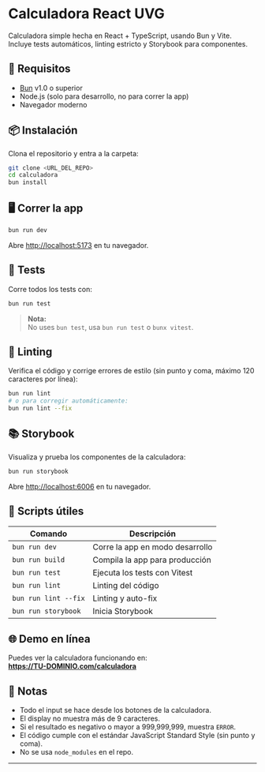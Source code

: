 # Calculadora React UVG

Calculadora simple hecha en React + TypeScript, usando Bun y Vite.  
Incluye tests automáticos, linting estricto y Storybook para componentes.

## 🚀 Requisitos

- [Bun](https://bun.sh/) v1.0 o superior
- Node.js (solo para desarrollo, no para correr la app)
- Navegador moderno

## 📦 Instalación

Clona el repositorio y entra a la carpeta:

```bash
git clone <URL_DEL_REPO>
cd calculadora
bun install
```

## 🖥️ Correr la app

```bash
bun run dev
```

Abre [http://localhost:5173](http://localhost:5173) en tu navegador.

## 🧪 Tests

Corre todos los tests con:

```bash
bun run test
```

> **Nota:**  
> No uses `bun test`, usa `bun run test` o `bunx vitest`.

## 🧹 Linting

Verifica el código y corrige errores de estilo (sin punto y coma, máximo 120 caracteres por línea):

```bash
bun run lint
# o para corregir automáticamente:
bun run lint --fix
```

## 📚 Storybook

Visualiza y prueba los componentes de la calculadora:

```bash
bun run storybook
```

Abre [http://localhost:6006](http://localhost:6006) en tu navegador.

## 📄 Scripts útiles

| Comando              | Descripción                                 |
|----------------------|---------------------------------------------|
| `bun run dev`        | Corre la app en modo desarrollo             |
| `bun run build`      | Compila la app para producción              |
| `bun run test`       | Ejecuta los tests con Vitest                |
| `bun run lint`       | Linting del código                          |
| `bun run lint --fix` | Linting y auto-fix                          |
| `bun run storybook`  | Inicia Storybook                            |

## 🌐 Demo en línea

Puedes ver la calculadora funcionando en:  
**https://TU-DOMINIO.com/calculadora**

## 📝 Notas

- Todo el input se hace desde los botones de la calculadora.
- El display no muestra más de 9 caracteres.
- Si el resultado es negativo o mayor a 999,999,999, muestra `ERROR`.
- El código cumple con el estándar JavaScript Standard Style (sin punto y coma).
- No se usa `node_modules` en el repo.

---